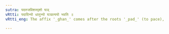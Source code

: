 ```yaml
---
sutra: पदरुजविशस्पृशो घञ्
vRtti: पदादिभ्यो धातुभ्यो घञ्प्रत्ययो भवति ॥
vRtti_eng: The affix '_ghan_' comes after the roots '_pad_' (to pace), '_ruj_' (to pain), '_vis_' (to enter), and '_spris_' (to touch).

---
```

